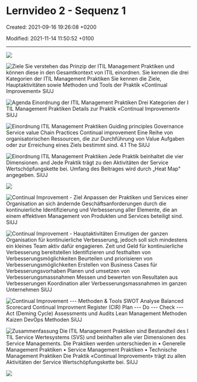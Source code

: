 # Lernvideo 2 - Sequenz 1

Created: 2021-09-16 19:26:08 +0200

Modified: 2021-11-14 11:50:52 +0100

---

![](../../../media/S1_03_ITIL_Service-Management-und-Case-Study-Lernvideo-2---Sequenz-1-image1.png)



![Ziele Sie verstehen das Prinzip der ITIL Management Praktiken und können diese in den Gesamtkontext von ITIL einordnen. Sie kennen die drei Kategorien der ITIL Management Praktiken Sie kennen die Ziele, Hauptaktivitäten sowie Methoden und Tools der Praktik «Continual Improvement» SiUJ ](../../../media/S1_03_ITIL_Service-Management-und-Case-Study-Lernvideo-2---Sequenz-1-image2.png)



![Agenda Einordnung der ITIL Management Praktiken Drei Kategorien der I TIL Management Praktiken Details zur Praktik «Continual Improvement» SiUJ ](../../../media/S1_03_ITIL_Service-Management-und-Case-Study-Lernvideo-2---Sequenz-1-image3.png)



![Einordnung ITIL Management Praktiken Guiding principles Governance Service value Chain Practices Continual improvement Eine Reihe von organisatorischen Ressourcen, die zur Durchführung von Value Aufgaben oder zur Erreichung eines Ziels bestimmt sind. 4.1 The SiUJ ](../../../media/S1_03_ITIL_Service-Management-und-Case-Study-Lernvideo-2---Sequenz-1-image4.png)



![Einordnung ITIL Management Praktiken Jede Praktik beinhaltet die vier Dimensionen. and Jede Praktik trägt zu den Aktivitäten der Service Wertschöpfungskette bei. Umfang des Beitrages wird durch „Heat Map" angegeben. SiUJ ](../../../media/S1_03_ITIL_Service-Management-und-Case-Study-Lernvideo-2---Sequenz-1-image5.png)



![](../../../media/S1_03_ITIL_Service-Management-und-Case-Study-Lernvideo-2---Sequenz-1-image6.png)



![Continual Improvement - Ziel Anpassen der Praktiken und Services einer Organisation an sich ändernde Geschäftsanforderungen durch die kontinuierliche Identifizierung und Verbesserung aller Elemente, die an einem effektiven Management von Produkten und Services beteiligt sind. SiUJ ](../../../media/S1_03_ITIL_Service-Management-und-Case-Study-Lernvideo-2---Sequenz-1-image7.png)



![Continual Improvement - Hauptaktivitäten Ermutigen der ganzen Organisation für kontinuierliche Verbesserung, jedoch soll sich mindestens ein kleines Team aktiv dafür engagieren. Zeit und Geld für kontinuierliche Verbesserung bereitstellen Identifizieren und festhalten von Verbesserungsmöglichkeiten Beurteilen und priorisieren von Verbesserungsmöglichkeiten Erstellen von Business Cases für Verbesserungsvorhaben Planen und umsetzen von Verbesserungsmassnahmen Messen und bewerten von Resultaten aus Verbesserungen Koordination aller Verbesserungsmassnahmen im ganzen Unternehmen SiUJ ](../../../media/S1_03_ITIL_Service-Management-und-Case-Study-Lernvideo-2---Sequenz-1-image8.png)



![Continual Improvement --- Methoden & Tools SWOT Analyse Balanced Scorecard Continual Improvment Register (CIR) Plan --- Do --- Check --- Act (Deming Cycle) Assessments und Audits Lean Management Methoden Kaizen DevOps Methoden SiUJ ](../../../media/S1_03_ITIL_Service-Management-und-Case-Study-Lernvideo-2---Sequenz-1-image9.png)



![Zusammenfassung Die ITIL Management Praktiken sind Bestandteil des I TIL Service Wertesystems (SVS) und beinhalten alle vier Dimensionen des Service Managements. Die Praktiken werden unterschieden in • Generelle Management Praktiken • Service Management Praktiken • Technische Management Praktiken Die Praktik «Continual Improvement» trägt zu allen Aktivitäten der Service Wertschöpfungskette bei. SiUJ ](../../../media/S1_03_ITIL_Service-Management-und-Case-Study-Lernvideo-2---Sequenz-1-image10.png)



![](../../../media/S1_03_ITIL_Service-Management-und-Case-Study-Lernvideo-2---Sequenz-1-image1.png)










